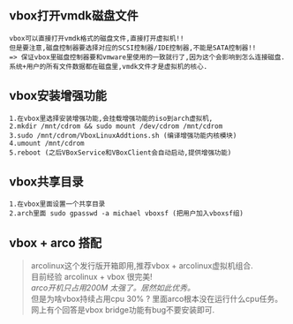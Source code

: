## vbox打开vmdk磁盘文件
```
vbox可以直接打开vmdk格式的磁盘文件,直接打开虚拟机!!
但是要注意,磁盘控制器要选择对应的SCSI控制器/IDE控制器,不能是SATA控制器!!
=> 保证vbox里磁盘控制器要和vmware里使用的一致就行了,因为这个会影响到怎么连接磁盘.
系统+用户的所有文件数据都在磁盘里,vmdk文件才是虚拟机的核心.
```

## vbox安装增强功能
```
1.在vbox里选择安装增强功能,会挂载增强功能的iso到arch虚拟机,
2.mkdir /mnt/cdrom && sudo mount /dev/cdrom /mnt/cdrom
3.sudo /mnt/cdrom/VboxLinuxAddtions.sh (编译增强功能内核模块)
4.umount /mnt/cdrom
5.reboot (之后VBoxService和VBoxClient会自动启动,提供增强功能)
```

## vbox共享目录
```
1.在vbox里面设置一个共享目录
2.arch里面 sudo gpasswd -a michael vboxsf (把用户加入vboxsf组)
```

## vbox + arco 搭配
> arcolinux这个发行版开箱即用,推荐vbox + arcolinux虚拟机组合.      
> 目前经验 arcolinux + vbox 很完美!       
*arco开机只占用200M 太强了。居然如此优秀。*      
但是为啥vbox持续占用cpu 30% ? 里面arco根本没在运行什么cpu任务。       
网上有个回答是vbox bridge功能有bug不要安装即可.       
